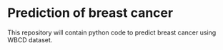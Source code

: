 # Prediction of breast cancer
 This repository will contain python code to predict breast cancer using WBCD dataset.
